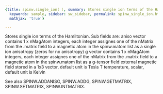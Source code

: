 ```yaml
---
{title: spinw.single_ion( ), summary: Stores single ion terms of the Hamiltonian.,
  keywords: sample, sidebar: sw_sidebar, permalink: spinw_single_ion.html, folder: spinw,
  mathjax: 'true'}

---
```

Stores single ion terms of the Hamiltonian.
Sub fields are:
  aniso   vector contains 1 x nMagAtom integers, each integer
          assignes one of the nMatrix from the .matrix field
          to a magnetic atom in the spinw.matom list as a single
          ion anisotropy (zeros for no anisotropy)
  g       vector contains 1 x nMagAtom integers, each integer
          assignes one of the nMatrix from the .matrix field
          to a magnetic atom in the spinw.matom list as a
          g-tensor
  field   external magnetic field stored in a 1x3 vector,
          default unit is Tesla
  T       temperature, scalar, default unit is Kelvin
 
See also SPINW.ADDANISO, SPINW.ADDG, SPINW.GETMATRIX, SPINW.SETMATRIX, SPINW.INTMATRIX.

